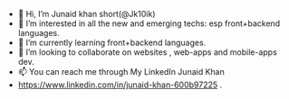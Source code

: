 - 👋 Hi, I’m Junaid khan short(@Jk10ik)
- 👀 I’m interested in all the new and emerging techs: esp front+backend languages.
- 🌱 I’m currently learning front+backend languages.
- 💞️ I’m looking to collaborate on websites , web-apps and mobile-apps dev.
- 📫 You can reach me through My LinkedIn Junaid Khan
-  https://www.linkedin.com/in/junaid-khan-600b97225  .

<!---
Jk10ik/Jk10ik is a ✨ special ✨ repository because its `README.md` (this file) appears on your GitHub profile.
You can click the Preview link to take a look at your changes.
--->
